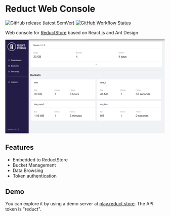 # Reduct Web Console

![GitHub release (latest SemVer)](https://img.shields.io/github/v/release/reduct-storage/web-console)
[![GitHub Workflow Status](https://img.shields.io/github/actions/workflow/status/reductstore/web-console/ci.yml?branch=main)](https://github.com/reductstore/web-console/actions)

Web console for [ReductStore](https://www.reduct.store) based on React.js and Ant Design


![Dashboard](readme/dashboard.png) 

## Features

* Embedded to ReductStore
* Bucket Management
* Data Browsing
* Token authentication
    
## Demo

You can explore it by using a demo server at [play.reduct.store](https://play.reduct.store).
The API token is "reduct".
